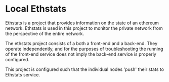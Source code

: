 # Local Ethstats

Ethstats is a project that provides information on the state of an ethereum network. Ethstats is used
in this project to monitor the private network from the perspective of the entire network.

The ethstats project consists of a both a front-end and a back-end. They operate independently, and for the purposes of troubleshooting the running of the front-end service does not imply the back-end service is properly configured.

This project is configured such that the individual nodes 'push' their stats to Ethstats service.

